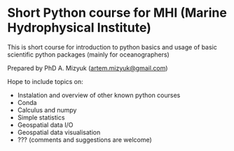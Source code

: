 # Short Python course for MHI (Marine Hydrophysical Institute)
This is short course for introduction to python basics and usage of basic scientific python packages (mainly for oceanographers)

Prepared by PhD A. Mizyuk (artem.mizyuk@gmail.com)

Hope to include topics on:

* Instalation and overview of other known python courses 
* Conda
* Calculus and numpy
* Simple statistics
* Geospatial data I/O 
* Geospatial data visualisation
* ??? (comments and suggestions are welcome)
